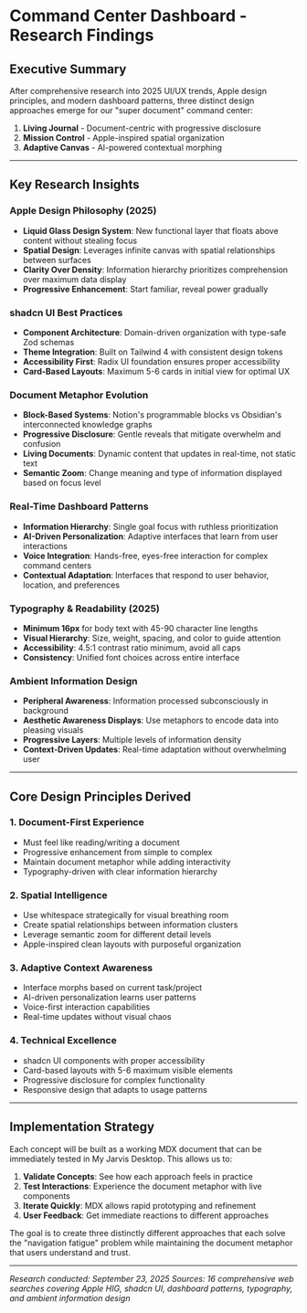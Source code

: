 # Command Center Dashboard - Research Findings

## Executive Summary

After comprehensive research into 2025 UI/UX trends, Apple design principles, and modern dashboard patterns, three distinct design approaches emerge for our "super document" command center:

1. **Living Journal** - Document-centric with progressive disclosure
2. **Mission Control** - Apple-inspired spatial organization  
3. **Adaptive Canvas** - AI-powered contextual morphing

---

## Key Research Insights

### Apple Design Philosophy (2025)
- **Liquid Glass Design System**: New functional layer that floats above content without stealing focus
- **Spatial Design**: Leverages infinite canvas with spatial relationships between surfaces
- **Clarity Over Density**: Information hierarchy prioritizes comprehension over maximum data display
- **Progressive Enhancement**: Start familiar, reveal power gradually

### shadcn UI Best Practices
- **Component Architecture**: Domain-driven organization with type-safe Zod schemas
- **Theme Integration**: Built on Tailwind 4 with consistent design tokens
- **Accessibility First**: Radix UI foundation ensures proper accessibility
- **Card-Based Layouts**: Maximum 5-6 cards in initial view for optimal UX

### Document Metaphor Evolution
- **Block-Based Systems**: Notion's programmable blocks vs Obsidian's interconnected knowledge graphs
- **Progressive Disclosure**: Gentle reveals that mitigate overwhelm and confusion
- **Living Documents**: Dynamic content that updates in real-time, not static text
- **Semantic Zoom**: Change meaning and type of information displayed based on focus level

### Real-Time Dashboard Patterns
- **Information Hierarchy**: Single goal focus with ruthless prioritization
- **AI-Driven Personalization**: Adaptive interfaces that learn from user interactions
- **Voice Integration**: Hands-free, eyes-free interaction for complex command centers
- **Contextual Adaptation**: Interfaces that respond to user behavior, location, and preferences

### Typography & Readability (2025)
- **Minimum 16px** for body text with 45-90 character line lengths
- **Visual Hierarchy**: Size, weight, spacing, and color to guide attention
- **Accessibility**: 4.5:1 contrast ratio minimum, avoid all caps
- **Consistency**: Unified font choices across entire interface

### Ambient Information Design
- **Peripheral Awareness**: Information processed subconsciously in background
- **Aesthetic Awareness Displays**: Use metaphors to encode data into pleasing visuals
- **Progressive Layers**: Multiple levels of information density
- **Context-Driven Updates**: Real-time adaptation without overwhelming user

---

## Core Design Principles Derived

### 1. Document-First Experience
- Must feel like reading/writing a document
- Progressive enhancement from simple to complex
- Maintain document metaphor while adding interactivity
- Typography-driven with clear information hierarchy

### 2. Spatial Intelligence
- Use whitespace strategically for visual breathing room
- Create spatial relationships between information clusters
- Leverage semantic zoom for different detail levels
- Apple-inspired clean layouts with purposeful organization

### 3. Adaptive Context Awareness
- Interface morphs based on current task/project
- AI-driven personalization learns user patterns
- Voice-first interaction capabilities
- Real-time updates without visual chaos

### 4. Technical Excellence
- shadcn UI components with proper accessibility
- Card-based layouts with 5-6 maximum visible elements
- Progressive disclosure for complex functionality
- Responsive design that adapts to usage patterns

---

## Implementation Strategy

Each concept will be built as a working MDX document that can be immediately tested in My Jarvis Desktop. This allows us to:

1. **Validate Concepts**: See how each approach feels in practice
2. **Test Interactions**: Experience the document metaphor with live components
3. **Iterate Quickly**: MDX allows rapid prototyping and refinement
4. **User Feedback**: Get immediate reactions to different approaches

The goal is to create three distinctly different approaches that each solve the "navigation fatigue" problem while maintaining the document metaphor that users understand and trust.

---

*Research conducted: September 23, 2025*
*Sources: 16 comprehensive web searches covering Apple HIG, shadcn UI, dashboard patterns, typography, and ambient information design*